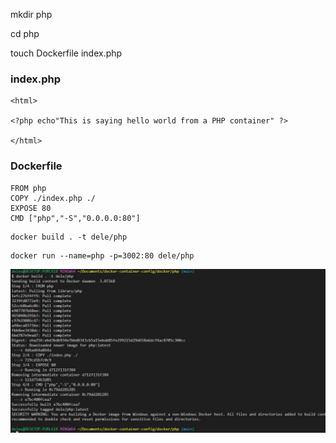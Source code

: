 
mkdir php

cd php

touch Dockerfile index.php
### index.php
```
<html>

<?php echo"This is saying hello world from a PHP container" ?>

</html>
```


### Dockerfile
```
FROM php
COPY ./index.php ./
EXPOSE 80
CMD ["php","-S","0.0.0.0:80"]
```

```
docker build . -t dele/php
```
```
docker run --name=php -p=3002:80 dele/php
```
![docker run php](./images-notes/build-php.JPG)
